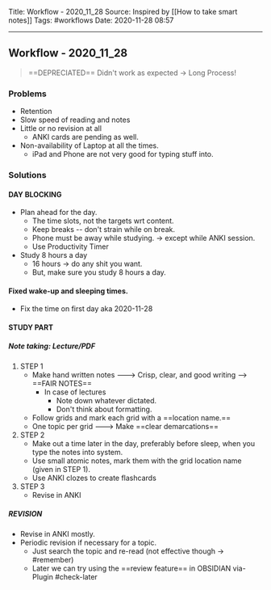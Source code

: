 
Title: Workflow - 2020_11_28
Source: Inspired by [[How to take smart notes]]
Tags: #workflows 
Date: 2020-11-28 08:57

---
## Workflow - 2020_11_28
> ==DEPRECIATED==
> Didn't work as expected -> Long Process!


### Problems
- Retention
- Slow speed of reading and notes
- Little or no revision at all
	- ANKI cards are pending as well.
- Non-availability of Laptop at all the times.
	- iPad and Phone are not very good for typing stuff into.

### Solutions
####  DAY BLOCKING
- Plan ahead for the day.
	- The time slots, not the targets wrt content.
	- Keep breaks -- don't strain while on break.
	- Phone must be away while studying. -> except while ANKI session.
	-  Use Productivity Timer
-  Study 8 hours a day
	-  16 hours -> do any shit you want.
	-  But, make sure you study 8 hours a day.
#### Fixed wake-up and sleeping times.
- Fix the time on first day aka 2020-11-28 

#### STUDY PART 
##### Note taking: Lecture/PDF
1. STEP 1
	- Make hand written notes ---> Crisp, clear, and good writing --> ==FAIR NOTES==
		- In case of lectures
			- Note down whatever dictated.
			- Don't think about formatting.
	- Follow grids and mark each grid with a ==location name.==
	- One topic per grid ---> Make ==clear demarcations==
2. STEP 2
	- Make out a time later in the day, preferably before sleep, when you type the notes into system.
	- Use small atomic notes, mark them with the grid location name (given in STEP 1).
	- Use ANKI clozes to create flashcards
3. STEP 3
	- Revise in ANKI

##### REVISION
- Revise in ANKI mostly.
- Periodic revision if necessary for a topic.
	- Just search the topic and re-read (not effective though -> #remember) 
	- Later we can try using the ==review feature== in OBSIDIAN via-Plugin #check-later

